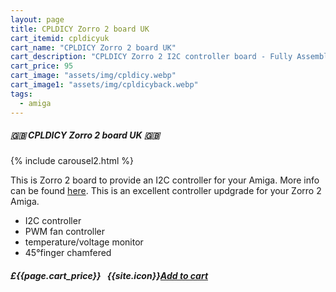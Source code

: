 ```yaml
---
layout: page
title: CPLDICY Zorro 2 board UK
cart_itemid: cpldicyuk
cart_name: "CPLDICY Zorro 2 board UK"
cart_description: "CPLDICY Zorro 2 I2C controller board - Fully Assembled"
cart_price: 95
cart_image: "assets/img/cpldicy.webp"
cart_image1: "assets/img/cpldicyback.webp"
tags: 
  - amiga
---
```


##### 🇬🇧 CPLDICY Zorro 2 board UK 🇬🇧

{% include carousel2.html %}

This is Zorro 2 board to provide an I2C controller for your Amiga. More info can be found <a href="https://gitlab.com/HenrykRichter/cpldicy" target="_blank">here</a>. This is an excellent controller updgrade for your Zorro 2 Amiga.

* I2C controller
* PWM fan controller
* temperature/voltage monitor
* 45°finger chamfered

##### £{{page.cart_price}} &nbsp; {{site.icon}}[Add to cart](/cart#{{page.cart_itemid}})